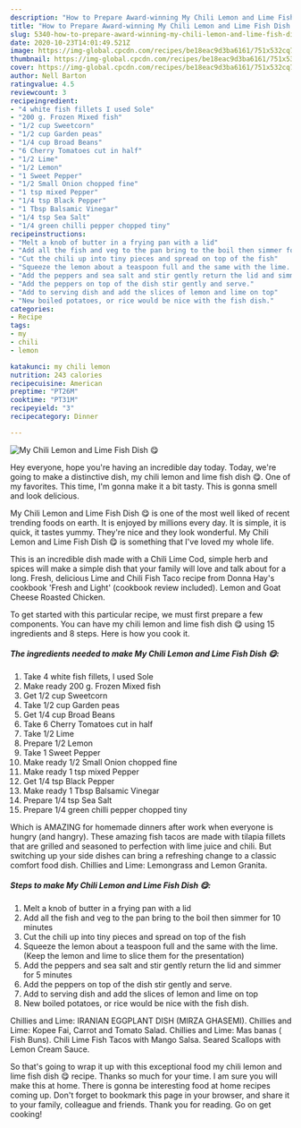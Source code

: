 ```yaml
---
description: "How to Prepare Award-winning My Chili Lemon and Lime Fish Dish 😋"
title: "How to Prepare Award-winning My Chili Lemon and Lime Fish Dish 😋"
slug: 5340-how-to-prepare-award-winning-my-chili-lemon-and-lime-fish-dish
date: 2020-10-23T14:01:49.521Z
image: https://img-global.cpcdn.com/recipes/be18eac9d3ba6161/751x532cq70/my-chili-lemon-and-lime-fish-dish-😋-recipe-main-photo.jpg
thumbnail: https://img-global.cpcdn.com/recipes/be18eac9d3ba6161/751x532cq70/my-chili-lemon-and-lime-fish-dish-😋-recipe-main-photo.jpg
cover: https://img-global.cpcdn.com/recipes/be18eac9d3ba6161/751x532cq70/my-chili-lemon-and-lime-fish-dish-😋-recipe-main-photo.jpg
author: Nell Barton
ratingvalue: 4.5
reviewcount: 3
recipeingredient:
- "4 white fish fillets I used Sole"
- "200 g. Frozen Mixed fish"
- "1/2 cup Sweetcorn"
- "1/2 cup Garden peas"
- "1/4 cup Broad Beans"
- "6 Cherry Tomatoes cut in half"
- "1/2 Lime"
- "1/2 Lemon"
- "1 Sweet Pepper"
- "1/2 Small Onion chopped fine"
- "1 tsp mixed Pepper"
- "1/4 tsp Black Pepper"
- "1 Tbsp Balsamic Vinegar"
- "1/4 tsp Sea Salt"
- "1/4 green chilli pepper chopped tiny"
recipeinstructions:
- "Melt a knob of butter in a frying pan with a lid"
- "Add all the fish and veg to the pan bring to the boil then simmer for 10 minutes"
- "Cut the chili up into tiny pieces and spread on top of the fish"
- "Squeeze the lemon about a teaspoon full and the same with the lime. (Keep the lemon and lime to slice them for the presentation)"
- "Add the peppers and sea salt and stir gently return the lid and simmer for 5 minutes"
- "Add the peppers on top of the dish stir gently and serve."
- "Add to serving dish and add the slices of lemon and lime on top"
- "New boiled potatoes, or rice would be nice with the fish dish."
categories:
- Recipe
tags:
- my
- chili
- lemon

katakunci: my chili lemon 
nutrition: 243 calories
recipecuisine: American
preptime: "PT26M"
cooktime: "PT31M"
recipeyield: "3"
recipecategory: Dinner

---
```



![My Chili Lemon and Lime Fish Dish 😋](https://img-global.cpcdn.com/recipes/be18eac9d3ba6161/751x532cq70/my-chili-lemon-and-lime-fish-dish-😋-recipe-main-photo.jpg)

Hey everyone, hope you're having an incredible day today. Today, we're going to make a distinctive dish, my chili lemon and lime fish dish 😋. One of my favorites. This time, I'm gonna make it a bit tasty. This is gonna smell and look delicious.

My Chili Lemon and Lime Fish Dish 😋 is one of the most well liked of recent trending foods on earth. It is enjoyed by millions every day. It is simple, it is quick, it tastes yummy. They're nice and they look wonderful. My Chili Lemon and Lime Fish Dish 😋 is something that I've loved my whole life.

This is an incredible dish made with a Chili Lime Cod, simple herb and spices will make a simple dish that your family will love and talk about for a long. Fresh, delicious Lime and Chili Fish Taco recipe from Donna Hay&#39;s cookbook &#39;Fresh and Light&#39; (cookbook review included). Lemon and Goat Cheese Roasted Chicken.


To get started with this particular recipe, we must first prepare a few components. You can have my chili lemon and lime fish dish 😋 using 15 ingredients and 8 steps. Here is how you cook it.

<!--inarticleads1-->

##### The ingredients needed to make My Chili Lemon and Lime Fish Dish 😋:

1. Take 4 white fish fillets, I used Sole
1. Make ready 200 g. Frozen Mixed fish
1. Get 1/2 cup Sweetcorn
1. Take 1/2 cup Garden peas
1. Get 1/4 cup Broad Beans
1. Take 6 Cherry Tomatoes cut in half
1. Take 1/2 Lime
1. Prepare 1/2 Lemon
1. Take 1 Sweet Pepper
1. Make ready 1/2 Small Onion chopped fine
1. Make ready 1 tsp mixed Pepper
1. Get 1/4 tsp Black Pepper
1. Make ready 1 Tbsp Balsamic Vinegar
1. Prepare 1/4 tsp Sea Salt
1. Prepare 1/4 green chilli pepper chopped tiny


Which is AMAZING for homemade dinners after work when everyone is hungry (and hangry). These amazing fish tacos are made with tilapia fillets that are grilled and seasoned to perfection with lime juice and chili. But switching up your side dishes can bring a refreshing change to a classic comfort food dish. Chillies and Lime: Lemongrass and Lemon Granita. 

<!--inarticleads2-->

##### Steps to make My Chili Lemon and Lime Fish Dish 😋:

1. Melt a knob of butter in a frying pan with a lid
1. Add all the fish and veg to the pan bring to the boil then simmer for 10 minutes
1. Cut the chili up into tiny pieces and spread on top of the fish
1. Squeeze the lemon about a teaspoon full and the same with the lime. (Keep the lemon and lime to slice them for the presentation)
1. Add the peppers and sea salt and stir gently return the lid and simmer for 5 minutes
1. Add the peppers on top of the dish stir gently and serve.
1. Add to serving dish and add the slices of lemon and lime on top
1. New boiled potatoes, or rice would be nice with the fish dish.


Chillies and Lime: IRANIAN EGGPLANT DISH (MIRZA GHASEMI). Chillies and Lime: Kopee Fai, Carrot and Tomato Salad. Chillies and Lime: Mas banas ( Fish Buns). Chili Lime Fish Tacos with Mango Salsa. Seared Scallops with Lemon Cream Sauce. 

So that's going to wrap it up with this exceptional food my chili lemon and lime fish dish 😋 recipe. Thanks so much for your time. I am sure you will make this at home. There is gonna be interesting food at home recipes coming up. Don't forget to bookmark this page in your browser, and share it to your family, colleague and friends. Thank you for reading. Go on get cooking!
